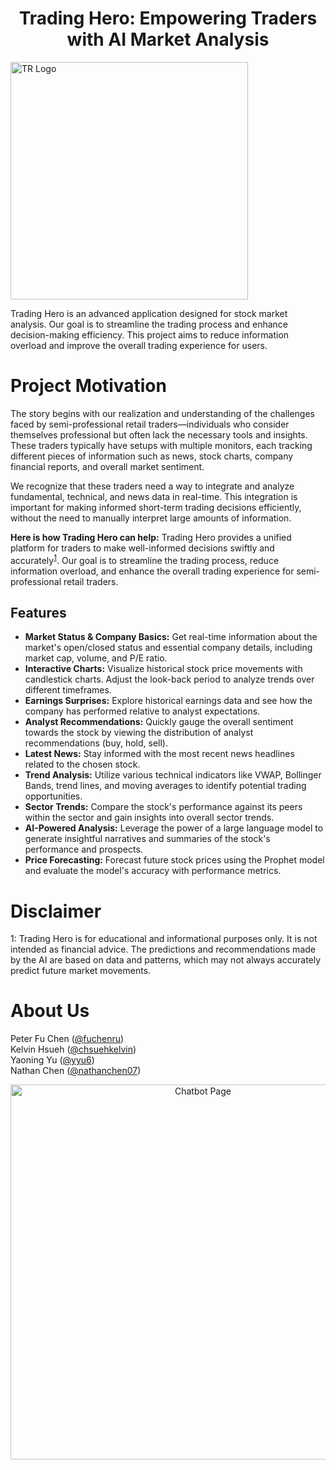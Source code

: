 <h1 align="center"> Trading Hero: Empowering Traders with AI Market Analysis </h1>

<!-- ![Result](https://i.postimg.cc/cLMsKfTw/Art.png) -->
<img width="380" alt="TR Logo" src="Assets/tr_logo1.png">

Trading Hero is an advanced application designed for stock market analysis. Our goal is to streamline the trading process and enhance decision-making efficiency. This project aims to reduce information overload and improve the overall trading experience for users.

# **Project Motivation** <a name="Project-Motivation"></a>
<p align="center">
<!-- <img width="380" alt="TR Logo" src="Assets/tr_logo1.png"> -->
</p>
The story begins with our realization and understanding of the challenges faced by semi-professional retail traders—individuals who consider themselves professional but often lack the necessary tools and insights. These traders typically have setups with multiple monitors, each tracking different pieces of information such as news, stock charts, company financial reports, and overall market sentiment.

We recognize that these traders need a way to integrate and analyze fundamental, technical, and news data in real-time. This integration is important for making informed short-term trading decisions efficiently, without the need to manually interpret large amounts of information.

**Here is how Trading Hero can help:**
Trading Hero provides a unified platform for traders to make well-informed decisions swiftly and accurately<sup>[1](#footnote1)</sup>. Our goal is to streamline the trading process, reduce information overload, and enhance the overall trading experience for semi-professional retail traders.

## Features

- **Market Status & Company Basics:** Get real-time information about the market's open/closed status and essential company details, including market cap, volume, and P/E ratio.
- **Interactive Charts:** Visualize historical stock price movements with candlestick charts. Adjust the look-back period to analyze trends over different timeframes.
- **Earnings Surprises:** Explore historical earnings data and see how the company has performed relative to analyst expectations.
- **Analyst Recommendations:** Quickly gauge the overall sentiment towards the stock by viewing the distribution of analyst recommendations (buy, hold, sell).
- **Latest News:** Stay informed with the most recent news headlines related to the chosen stock.
- **Trend Analysis:** Utilize various technical indicators like VWAP, Bollinger Bands, trend lines, and moving averages to identify potential trading opportunities.
- **Sector Trends:** Compare the stock's performance against its peers within the sector and gain insights into overall sector trends.
- **AI-Powered Analysis:** Leverage the power of a large language model to generate insightful narratives and summaries of the stock's performance and prospects.
- **Price Forecasting:** Forecast future stock prices using the Prophet model and evaluate the model's accuracy with performance metrics.

# Disclaimer <a name="Disclaimer"></a>
<a name="footnote1">1</a>: Trading Hero is for educational and informational purposes only. It is not intended as financial advice. 
The predictions and recommendations made by the AI are based on data and patterns, which may not always accurately predict future market movements.

# About Us <a name="About Us"></a>                                                
  Peter Fu Chen  ([@fuchenru](https://github.com/fuchenru))  
  Kelvin Hsueh  ([@chsuehkelvin](https://github.com/chsuehkelvin))  
  Yaoning Yu  ([@yyu6](https://github.com/yyu6))  
  Nathan Chen ([@nathanchen07](https://github.com/nathanchen07))  

<p align="center">
<img width="600" alt="Chatbot Page" src="Assets/tr_logo2.png">
<!-- ![Result](https://i.imgur.com/Lw9T6s9.png) -->

